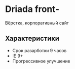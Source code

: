 # Driada front-
Вёрстка, корпоративный сайт

## Характеристики
* Срок разарботки 9 часов
* IE 9+
* Прогрессивное улучшение